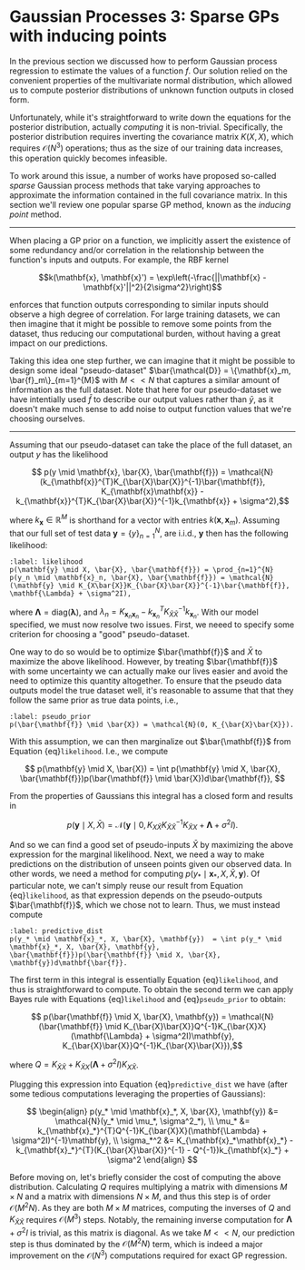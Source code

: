 # Gaussian Processes 3: Sparse GPs with inducing points

In the previous section we discussed how to perform Gaussian process regression to estimate the
values of a function $f$. Our solution relied on the convenient properties of the multivariate
normal distribution, which allowed us to compute posterior distributions of unknown function outputs
in closed form.

Unfortunately, while it's straightforward to write down the equations for the posterior distribution,
actually _computing_ it is non-trivial. Specifically, the posterior distribution requires inverting
the covariance matrix $K(X, X)$, which requires $\mathcal{O}(N^3)$ operations; thus as the size of our training
data increases, this operation quickly becomes infeasible.

To work around this issue, a number of works have proposed so-called _sparse_ Gaussian process methods that take varying
approaches to approximate the information contained in the full covariance matrix. In this section we'll review one popular
sparse GP method, known as the _inducing point_ method.

--- 

When placing a GP prior on a function, we implicitly assert the existence of some redundancy and/or correlation in the relationship between the function's inputs and outputs. For example, the RBF kernel

$$k(\mathbf{x}, \mathbf{x}') = \exp\left(-\frac{||\mathbf{x} - \mathbf{x}'||^2}{2\sigma^2}\right)$$

enforces that function outputs corresponding to similar inputs should observe a high degree of correlation. For large training datasets, we can then imagine that it might be possible to remove some points from the dataset, thus reducing our computational burden, without having a great impact on our predictions.

Taking this idea one step further, we can imagine that it might be possible to design some ideal "pseudo-dataset" $\bar{\mathcal{D}} = \{\mathbf{x}_m, \bar{f}_m\}_{m=1}^{M}$ with $M << N$ that captures a similar amount of information as the full dataset. Note that here for our pseudo-dataset we have intentially used $\bar{f}$ to describe our output values rather than $\bar{y}$, as it doesn't make much sense to add noise to output function values that we're choosing ourselves.

---

Assuming that our pseudo-dataset can take the place of the full dataset, an output $y$ has the likelihood

$$ p(y \mid \mathbf{x}, \bar{X}, \bar{\mathbf{f}}) = \mathcal{N}(k_{\mathbf{x}}^{T}K_{\bar{X}\bar{X}}^{-1}\bar{\mathbf{f}}, K_{\mathbf{x}\mathbf{x}} - k_{\mathbf{x}}^{T}K_{\bar{X}\bar{X}}^{-1}k_{\mathbf{x}} + \sigma^2),$$

where $k_{\mathbf{x}} \in \mathbb{R}^{M}$ is shorthand for a vector with entries $k(\mathbf{x}, \mathbf{x}_m)$. Assuming that our full set of test data $\mathbf{y} = \{y\}_{n=1}^{N}$, are i.i.d., $\mathbf{y}$ then has the following likelihood:

```{math}
:label: likelihood
p(\mathbf{y} \mid X, \bar{X}, \bar{\mathbf{f}}) = \prod_{n=1}^{N} p(y_n \mid \mathbf{x}_n, \bar{X}, \bar{\mathbf{f}}) = \mathcal{N}(\mathbf{y} \mid K_{X\bar{X}}K_{\bar{X}\bar{X}}^{-1}\bar{\mathbf{f}}, \mathbf{\Lambda} + \sigma^2I),
```

where $\mathbf{\Lambda} = \text{diag}(\mathbf{\lambda})$, and $\lambda_n = K_{\mathbf{x}_n\mathbf{x}_n} - k_{\mathbf{x}_n}^{T}K_{\bar{X}\bar{X}}^{-1}k_{\mathbf{x}_n}$. With our model specified, we must now resolve two issues. First, we neeed to specify some criterion for choosing a "good" pseudo-dataset.

One way to do so would be to optimize $\bar{\mathbf{f}}$ and $\bar{X}$ to maximize the above likelihood. However, by treating $\bar{\mathbf{f}}$ with some uncertainty we can actually make our lives easier and avoid the need to optimize this quantity altogether. To ensure that the pseudo data outputs model the true dataset well, it's reasonable to assume that that they follow the same prior as true data points, i.e.,

```{math}
:label: pseudo_prior
p(\bar{\mathbf{f}} \mid \bar{X}) = \mathcal{N}(0, K_{\bar{X}\bar{X}}).
```

With this assumption, we can then marginalize out $\bar{\mathbf{f}}$ from Equation {eq}`likelihood`. I.e., we compute

$$ p(\mathbf{y} \mid X, \bar{X}) = \int p(\mathbf{y} \mid X, \bar{X}, \bar{\mathbf{f}})p(\bar{\mathbf{f}} \mid \bar{X})d\bar{\mathbf{f}}, $$

From the properties of Gaussians this integral has a closed form and results in

$$ p(\mathbf{y} \mid X, \bar{X}) = \mathcal{N}(\mathbf{y} \mid 0, K_{X\bar{X}}K_{\bar{X}\bar{X}}^{-1}K_{\bar{X}X} + \mathbf{\Lambda} + \sigma^2I).$$

And so we can find a good set of pseudo-inputs $\bar{X}$ by maximizing the above expression for the marginal likelihood. Next, we need a way to make predictions on the distribution of unseen points given our observed data. In other words, we need a method for computing $p(y_* \mid \mathbf{x}_*, X, \bar{X}, \mathbf{y})$. Of particular note, we can't simply reuse our result from Equation {eq}`likelihood`, as that expression depends on the pseudo-outputs $\bar{\mathbf{f}}$, which we chose not to learn. Thus, we must instead compute

```{math}
:label: predictive_dist
p(y_* \mid \mathbf{x}_*, X, \bar{X}, \mathbf{y})  = \int p(y_* \mid \mathbf{x}_*, X, \bar{X}, \mathbf{y}, \bar{\mathbf{f}})p(\bar{\mathbf{f}} \mid X, \bar{X}, \mathbf{y})d\mathbf{\bar{f}}.
```

The first term in this integral is essentially Equation {eq}`likelihood`, and thus is straightforward to compute. To obtain the second term we can apply Bayes rule with Equations {eq}`likelihood` and {eq}`pseudo_prior` to obtain:

$$ p(\bar{\mathbf{f}} \mid X, \bar{X}, \mathbf{y}) = \mathcal{N}(\bar{\mathbf{f}} \mid K_{\bar{X}\bar{X}}Q^{-1}K_{\bar{X}X}(\mathbf{\Lambda} + \sigma^2I)\mathbf{y}, K_{\bar{X}\bar{X}}Q^{-1}K_{\bar{X}\bar{X}}),$$

where $Q = K_{\bar{X}\bar{X}} + K_{\bar{X}X}(\mathbf{\Lambda} + \sigma^2I)K_{X\bar{X}}$.

Plugging this expression into Equation {eq}`predictive_dist` we have (after some tedious computations leveraging the properties of Gaussians):

$$
\begin{align}
p(y_* \mid \mathbf{x}_*, X, \bar{X}, \mathbf{y}) &= \mathcal{N}(y_* \mid \mu_*, \sigma^2_*), \\
\mu_* &= k_{\mathbf{x}_*}^{T}Q^{-1}K_{\bar{X}X}(\mathbf{\Lambda} + \sigma^2I)^{-1}\mathbf{y}, \\
\sigma_*^2 &= K_{\mathbf{x}_*\mathbf{x}_*} - k_{\mathbf{x}_*}^{T}(K_{\bar{X}\bar{X}}^{-1} - Q^{-1})k_{\mathbf{x}_*} + \sigma^2
\end{align}
$$

Before moving on, let's briefly consider the cost of computing the above distribution. Calculating $Q$ requires multiplying a matrix with dimensions $M \times N$ and a matrix with dimensions $N \times M$, and thus this step is of order $\mathcal{O}(M^2N)$. As they are both $M \times M$ matrices, computing the inverses of $Q$ and $K_{\bar{X}\bar{X}}$ requires $\mathcal{O}(M^3)$ steps. Notably, the remaining inverse computation for $\mathbf{\Lambda} + \sigma^2I$ is trivial, as this matrix is diagonal. As we take $M << N$, our prediction step is thus dominated by the $\mathcal{O}(M^2N)$ term, which is indeed a major improvement on the  $\mathcal{O}(N^3)$ computations required for exact GP regression.
